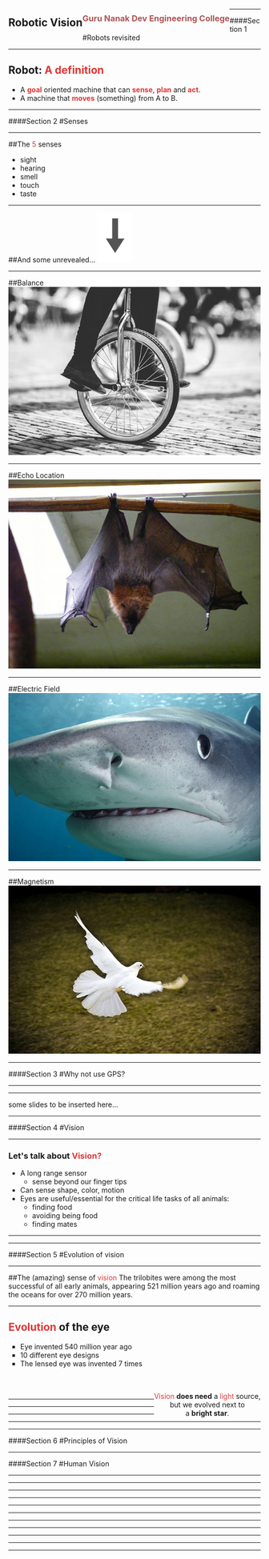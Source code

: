 <section data-background="images/first.png">
<h1 style="float:left">Robotic Vision</h1>
<h3 style="float:left; color:#AD5353">Guru Nanak Dev Engineering College</h3>
<!-- <img src="images/robo2.gif" style="float:right"> -->
<!-- ![image](images/robo2.gif) -->
</section>

---

####Section 1
#Robots revisited

---

<h2>Robot: <span style="color:rgb(220, 54, 54)">A definition</span></h2>
<ul><li class="fragment">
A <span style="color:rgb(220, 54, 54)"><b>goal</b></span> oriented machine that can <span style="color:rgb(220, 54, 54)"><b>sense</b></span>, <span style="color:rgb(220, 54, 54)"><b>plan</b></span> and <span style="color:rgb(220, 54, 54)"><b>act</b></span>.
<li class="fragment"> A machine that <span style="color:rgb(220, 54, 54)"><b>moves</b></span> (something) from A to B.</li>
</ul>

---

####Section 2
#Senses

---

##The <span style="color:rgb(220, 54, 54)">5</span> senses

* sight
* hearing
* smell
* touch
* taste

---

##And some unrevealed...
![arrow](images/arrow.png)

----

##Balance
![image](images/balance.jpg)

----

##Echo Location
![image](images/bat.jpg)

----

##Electric Field
![image](images/shark.jpg)

----

##Magnetism
![image](images/pigeon.jpg)

---

####Section 3
#Why not use GPS?

---

<section data-background="images/land-robo.jpg"></section>

---

some slides to be inserted here...

---

####Section 4
#Vision

---

<section data-background="eye.jpg" style="text-align:left">
<h3>Let's talk about <span style="color:rgb(220, 54, 54)">Vision?</span></h3>
<ul><li class="fragment">A long range sensor
<ul><li class="fragment">sense beyond our finger tips</li></ul></li>
<li class="fragment">Can sense shape, color, motion</li>
<li class="fragment">Eyes are useful/essential for the critical life tasks of all animals:<ul><li class="fragment">finding food</li>
<li class="fragment">avoiding being food</li>
<li class="fragment">finding mates</li></ul>
</li></ul>
</section>

---

<!-- vision images to be added here -->

---

####Section 5
#Evolution of vision

---

##The (amazing) sense of <span style="color:rgb(220, 54, 54)">vision</span>
The trilobites were among the most successful of all early animals, appearing 521 million years ago and roaming the oceans for over 270 million years.

---

<h2><span style="color:rgb(220, 54, 54)">Evolution</span> of the eye</h2>
<ul type="square"><li class="fragment">Eye invented 540 million year ago</li>
<li class="fragment">10 different eye designs</li>
<li class="fragment">The lensed eye was invented 7 times</li></ul>
<br /><br />
<div class="fragment"  style="float:right; text-align:center"><span style="color:rgb(220, 54, 54)">Vision</span> <b>does need</b> a <span style="color:rgb(220, 54, 54)">light</span> source,<br /> but we evolved next to<br /> a <b>bright star</b>.</div>

---

<section data-background="screenshots/6.1.png"></section>
<!-- Evolution of eye images goes here...... -->

---

<section data-background="screenshots/6.2.png"></section>

---

<section data-background="screenshots/6.3.png"></section>

---

<section data-background="screenshots/6.4.png"></section>

---

####Section 6
#Principles of Vision

---

####Section 7
#Human Vision

---

<section data-background="screenshots/7.1.png" class="fragment"></section>

---

<section data-background="screenshots/7.2.png" class="fragment"></section>

---

<section data-background="screenshots/7.3.png" class="fragment"></section>

---

<section data-background="screenshots/7.4.png" class="fragment"></section>

---

<section data-background="screenshots/7.5.png" class="fragment"></section>

---

<section data-background="screenshots/7.6.png" class="fragment"></section>

---

<section data-background="screenshots/7.7.png" class="fragment"></section>

---

<section data-background="screenshots/7.8.png" class="fragment"></section>

---

<section data-background="screenshots/7.9.png" class="fragment"></section>

---

<section data-background="screenshots/8.0.png" class="fragment"></section>

---

